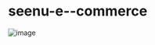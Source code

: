 # seenu-e--commerce
![image](https://github.com/Seenu1233/seenu-e--commerce/assets/126153200/1999c0f0-1808-4d55-babc-6b2919ade4b3)
